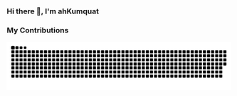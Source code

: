 ### Hi there 👋, I'm ahKumquat

### My Contributions

<picture>
  <source
    media="(prefers-color-scheme: light)"
    srcset="https://raw.githubusercontent.com/ahKumquat/ahKumquat/main/assets/github-contribution-grid-snake.svg"
  />
  <img
    alt="github contribution grid snake animation"
    src="https://raw.githubusercontent.com/ahKumquat/ahKumquat/main/assets/github-contribution-grid-snake.svg"
  />
</picture>



